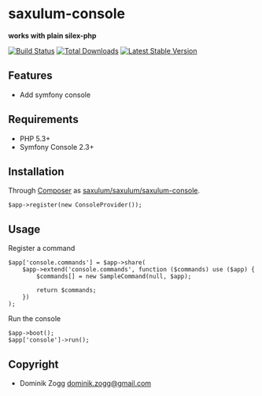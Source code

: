 saxulum-console
===============

**works with plain silex-php**

[![Build Status](https://api.travis-ci.org/saxulum/saxulum-console.png?branch=master)](https://travis-ci.org/saxulum/saxulum-console)
[![Total Downloads](https://poser.pugx.org/saxulum/saxulum-console/downloads.png)](https://packagist.org/packages/saxulum/saxulum-console)
[![Latest Stable Version](https://poser.pugx.org/saxulum/saxulum-console/v/stable.png)](https://packagist.org/packages/saxulum/saxulum-console)

Features
--------

* Add symfony console

Requirements
------------

 * PHP 5.3+
 * Symfony Console 2.3+

Installation
------------

Through [Composer](http://getcomposer.org) as [saxulum/saxulum/saxulum-console][1].

``` {.php}
$app->register(new ConsoleProvider());
```

Usage
-----

Register a command

``` {.php}
$app['console.commands'] = $app->share(
    $app->extend('console.commands', function ($commands) use ($app) {
        $commands[] = new SampleCommand(null, $app);

        return $commands;
    })
);
```

Run the console

``` {.php}
$app->boot();
$app['console']->run();
```

Copyright
---------
* Dominik Zogg <dominik.zogg@gmail.com>

[1]: https://packagist.org/packages/saxulum/saxulum-console
